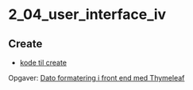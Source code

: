 # 2_04_user_interface_iv

## Create
* [kode til create](https://github.com/Dat17B/2_04_user_interface_iv/blob/master/snippet/Create.md)

Opgaver:
[Dato formatering i front end med Thymeleaf](http://www.thymeleaf.org/doc/tutorials/2.1/usingthymeleaf.html#appendix-b-expression-utility-objects)

